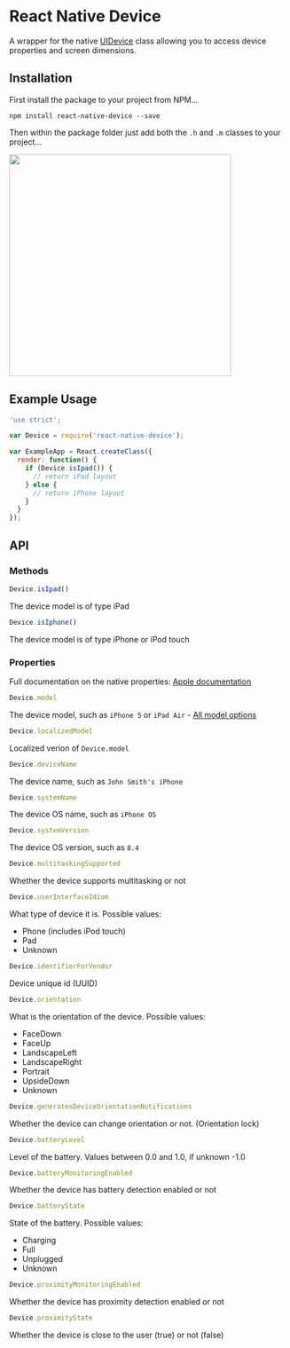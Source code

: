 # React Native Device

A wrapper for the native [UIDevice](https://developer.apple.com/library/ios/documentation/UIKit/Reference/UIDevice_Class/index.html#//apple_ref/occ/cl/UIDevice) class allowing you to access device properties and screen dimensions.

## Installation

First install the package to your project from NPM...

```
npm install react-native-device --save
```

Then within the package folder just add both the `.h` and `.m` classes to your project...

<img src="http://i.imgur.com/GZeVPPd.png" width="400">

## Example Usage

```javascript
'use strict';

var Device = require('react-native-device');

var ExampleApp = React.createClass({
  render: function() {
    if (Device.isIpad()) {
      // return iPad layout
    } else {
      // return iPhone layout
    }
  }
});
```

## API

### Methods

```javascript
Device.isIpad()
```

The device model is of type iPad

```javascript
Device.isIphone()
```

The device model is of type iPhone or iPod touch

### Properties

Full documentation on the native properties: [Apple documentation](https://developer.apple.com/library/ios/documentation/UIKit/Reference/UIDevice_Class/index.html)

```javascript
Device.model
```

The device model, such as `iPhone 5` or `iPad Air` - [All model options](https://github.com/InderKumarRathore/DeviceUtil/blob/master/DeviceUtil.m)

```javascript
Device.localizedModel
```

Localized verion of `Device.model`

```javascript
Device.deviceName
```

The device name, such as `John Smith's iPhone`

```javascript
Device.systemName
```

The device OS name, such as `iPhone OS`

```javascript
Device.systemVersion
```

The device OS version, such as `8.4`

```javascript
Device.multitaskingSupported
```

Whether the device supports multitasking or not

```javascript
Device.userInterfaceIdiom
```

What type of device it is. Possible values:

- Phone (includes iPod touch)
- Pad
- Unknown

```javascript
Device.identifierForVendor
```

Device unique id (UUID)

```javascript
Device.orientation
```

What is the orientation of the device. Possible values:

- FaceDown
- FaceUp
- LandscapeLeft
- LandscapeRight
- Portrait
- UpsideDown
- Unknown

```javascript
Device.generatesDeviceOrientationNotifications
```

Whether the device can change orientation or not. (Orientation lock)

```javascript
Device.batteryLevel
```

Level of the battery. Values between 0.0 and 1.0, if unknown -1.0

```javascript
Device.batteryMonitoringEnabled
```

Whether the device has battery detection enabled or not

```javascript
Device.batteryState
```

State of the battery. Possible values:

- Charging
- Full
- Unplugged
- Unknown

```javascript
Device.proximityMonitoringEnabled
```

Whether the device has proximity detection enabled or not

```javascript
Device.proximityState
```

Whether the device is close to the user (true) or not (false)
